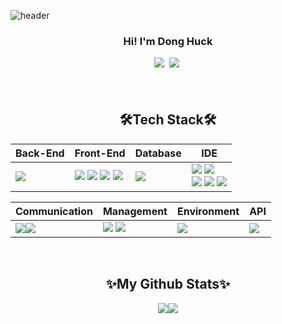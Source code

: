 ![header](https://capsule-render.vercel.app/api?type=waving&color=0:800080,100:d496D4&height=280&section=header&text=DongHuck_Jang&fontAlign=50&fontAlignY=40&fontSize=60&fontColor=ffffff)

<h3 align="center">Hi! I'm Dong Huck </h3>

<p align="center">
  <a href="jangdh5133@gmail.com"><img src="https://img.shields.io/badge/Gmail-d14836?style=flat-square&logo=Gmail&logoColor=white&link=mailto:jangdh5133@gmail.com)](mailto:jangdh5133@gmail.com)"/></a>&nbsp
<a href="https://dev-dk.notion.site/Dev-DK-38bcd929535f4a7baf5593375384a620?pvs=4"><img src="https://img.shields.io/badge/Notion-00000?style=round-square&logo=Notion&logoColor=black"/></a>&nbsp</p>
<h4 align="center"> </h4>
<br>

<h2 align="center">🛠️Tech Stack🛠️</h2>
<p align="center"> 
  
| Back-End | Front-End | Database | IDE |
| --- | --- | --- | --- |
| <span><img src="https://img.shields.io/badge/python-3670A0?style=round-square&logo=python&logoColor=ffdd54"/></span>  | <span><img src="https://img.shields.io/badge/JavaScript-F7DF1E?style=round-square&logo=JavaScript&logoColor=black"/></span> <span><img src="https://img.shields.io/badge/jQuery-0769AD?style=round-square&logo=jQuery&logoColor=black"/></span> <span><img src="https://img.shields.io/badge/HTML-E34F26?style=round-square&logo=HTML&logoColor=black"/></span> <span><img src="https://img.shields.io/badge/CSS-1572B6?style=round-square&logo=CSS&logoColor=black"/></span> | <span><img src="https://img.shields.io/badge/MySQL-%2300f.svg?style=round-square&logo=mysql&logoColor=white"/></span>  | <span><img src="https://img.shields.io/badge/Visual Studio Code-007ACC.svg?style=round-square&logo=Visual Studio Code&logoColor=white"/></span> <span><img src="https://img.shields.io/badge/pycharm-143?style=round-square&logo=pycharm&logoColor=black&color=black&labelColor=green"/></span> <br> <span><img src="https://img.shields.io/badge/-DBeaver-brightgreen"/></span> <span><img src="https://img.shields.io/badge/Sourcetree-0052CC.svg?style=round-square&logo=Sourcetree&logoColor=white"/></span> <span><img src="https://img.shields.io/badge/AWS-%23FF9900.svg?style=round-square&logo=amazon-aws&logoColor=white"/></span> |
  </p>

<p align="center">
  
| Communication | Management | Environment | API |
| --- | --- | --- | --- |
| <span><img src="https://img.shields.io/badge/Slack-4A154B.svg?style=round-square&logo=Slack&logoColor=white"/></span><span><img src="https://img.shields.io/badge/Discord-5865F2?style=round-square&logo=Discord&logoColor=black"/></span> | <span><img src="https://img.shields.io/badge/Git-F05032?style=round-square&logo=Git&logoColor=black"/></span> <span><img src="https://img.shields.io/badge/GitHub-181717?style=round-square&logo=GitHub&logoColor=black"/></span> | <span><img src="https://img.shields.io/badge/django-%23092E20.svg?style=round-square&logo=django&logoColor=white"/></span>  | <span><img src="https://img.shields.io/badge/-REST-green"/> |
</p>
  
<br>
  

  
  
<h2 align="center"> ✨My Github Stats✨ </h2>
<p align="center"><img src="https://github-readme-stats.vercel.app/api?username=DKemma33&show_icons=true"><img src="https://github-readme-stats.vercel.app/api/top-langs/?username=DKemma33&layout=compact"></p>
  
